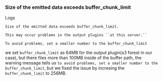 
### Size of the emitted data exceeds buffer_chunk_limit

Logs

```
Size of the emitted data exceeds buffer_chunk_limit.

This may occur problems in the output plugins ``at this server.``

To avoid problems, set a smaller number to the buffer_chunk_limit

```

we set `buffer_chunk_limit` as 64MB for the output plugin(s3 forest in our case), but there files more than 100MB inside of the buffer path, the warning message tells us `to avoid problems, set a smaller number to the buffer_chunk_limit`, but we fixed the issue by incresing the  `buffer_chunk_limit` to 256MB.


